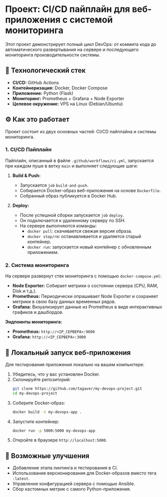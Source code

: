 # Проект: CI/CD пайплайн для веб-приложения с системой мониторинга

Этот проект демонстрирует полный цикл DevOps: от коммита кода до автоматического развертывания на сервере и последующего мониторинга производительности системы.

## 🚀 Технологический стек

*   **CI/CD:** GitHub Actions
*   **Контейнеризация:** Docker, Docker Compose
*   **Приложение:** Python (Flask)
*   **Мониторинг:** Prometheus + Grafana + Node Exporter
*   **Целевое окружение:** VPS на Linux (Debian/Ubuntu)

## ⚙️ Как это работает

Проект состоит из двух основных частей: CI/CD пайплайна и системы мониторинга.

### 1. CI/CD Пайплайн

Пайплайн, описанный в файле `.github/workflows/ci.yml`, запускается при каждом пуше в ветку `main` и выполняет следующие шаги:

1.  **Build & Push:**
    *   Запускается `job` `build-and-push`.
    *   Собирается Docker-образ веб-приложения на основе `Dockerfile`.
    *   Собранный образ публикуется в Docker Hub.

2.  **Deploy:**
    *   После успешной сборки запускается `job` `deploy`.
    *   Он подключается к удаленному серверу по SSH.
    *   На сервере выполняются команды:
        *   `docker pull`: скачивается свежая версия образа.
        *   `docker stop/rm`: останавливается и удаляется старый контейнер.
        *   `docker run`: запускается новый контейнер с обновленным приложением.

### 2. Система мониторинга

На сервере развернут стек мониторинга с помощью `docker-compose.yml`:
*   **Node Exporter:** Собирает метрики о состоянии сервера (CPU, RAM, Disk и т.д.).
*   **Prometheus:** Периодически опрашивает Node Exporter и сохраняет метрики в свою базу данных временных рядов.
*   **Grafana:** Визуализирует данные из Prometheus в виде интерактивных графиков и дашбордов.

**Эндпоинты мониторинга:**
*   **Prometheus:** `http://<IP_СЕРВЕРА>:9090`
*   **Grafana:** `http://<IP_СЕРВЕРА>:3000`

## 🔧 Локальный запуск веб-приложения

Для тестирования приложения локально на вашем компьютере:

1.  Убедитесь, что у вас установлен Docker.
2.  Склонируйте репозиторий:
    ```bash
    git clone https://github.com/tagaver/my-devops-project.git
    cd my-devops-project
    ```
3.  Соберите Docker-образ:
    ```bash
    docker build -t my-devops-app .
    ```
4.  Запустите контейнер:
    ```bash
    docker run -p 5000:5000 my-devops-app
    ```
5.  Откройте в браузере `http://localhost:5000`.

## 📖 Возможные улучшения

*   Добавление этапа линтинга и тестирования в CI.
*   Использование версионирования для Docker-образов вместо тега `:latest`.
*   Управление конфигурацией сервера с помощью Ansible.
*   Сбор кастомных метрик с самого Python-приложения.